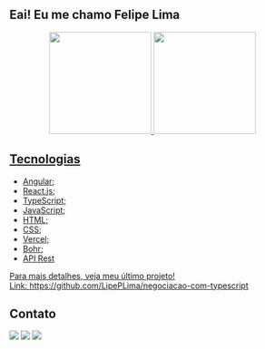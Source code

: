 ## Eai! Eu me chamo Felipe Lima

<div align="center">
  <a href="https://github.com/LipePLima">
  <img height="180em" src="https://github-readme-stats.vercel.app/api?username=LipePLima&theme=blue-green"/>
  <img height="180em" src="https://github-readme-stats.vercel.app/api/top-langs/?username=LipePLima&layout=compact&langs_count=7&theme=blue-green"/>
</div>
  
## Tecnologias
- Angular;
- React.js;
- TypeScript;
- JavaScript;
- HTML;
- CSS;
- Vercel;
- Bohr;
- API Rest
  
Para mais detalhes, veja meu último projeto! <br>
Link: https://github.com/LipePLima/negociacao-com-typescript

  
 ## Contato
 <div> 
    <a href="mailto:felipe.lima0160@gmail.com" target="_blank"><img src="https://img.shields.io/badge/Gmail-D14836?style=for-the-badge&logo=gmail&logoColor=white" target="_blank"></a>  
    <a href="https://wa.me/5521979926096" target="_blank"><img src="https://img.shields.io/badge/WhatsApp-25D366?style=for-the-badge&logo=whatsapp&logoColor=white" target="_blank"></a>  
    <a href="https://www.linkedin.com/in/felipe-lima01/" target="_blank"><img src="https://img.shields.io/badge/LinkedIn-0077B5?style=for-the-badge&logo=linkedin&logoColor=white" target="_blank"></a> 
</div>
